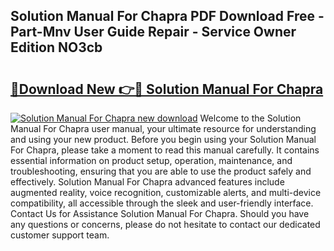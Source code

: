## Solution Manual For Chapra PDF Download Free - Part-Mnv User Guide Repair - Service Owner Edition NO3cb

# <h2><a href="http://bc52980.oget.top/?id=Solution+Manual+For+Chapra">🔗Download New 👉🔴 Solution Manual For Chapra</a></h2>

[![Solution Manual For Chapra new download](https://i.imgur.com/5g1atiW.png)](http://bc52980.oget.top/?id=Solution+Manual+For+Chapra)
Welcome to the Solution Manual For Chapra user manual, your ultimate resource for understanding and using your new product. Before you begin using your Solution Manual For Chapra, please take a moment to read this manual carefully. It contains essential information on product setup, operation, maintenance, and troubleshooting, ensuring that you are able to use the product safely and effectively. Solution Manual For Chapra advanced features include augmented reality, voice recognition, customizable alerts, and multi-device compatibility, all accessible through the sleek and user-friendly interface. Contact Us for Assistance Solution Manual For Chapra. Should you have any questions or concerns, please do not hesitate to contact our dedicated customer support team.
